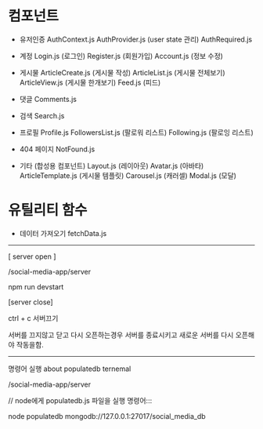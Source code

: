 # 컴포넌트 
- 유저인증
AuthContext.js
AuthProvider.js (user state 관리)
AuthRequired.js

- 계정
Login.js (로그인)
Register.js (회원가입)
Account.js (정보 수정)

- 게시물
ArticleCreate.js (게시물 작성)
ArticleList.js (게시물 전체보기)
ArticleView.js (게시물 한개보기)
Feed.js (피드)

- 댓글
Comments.js

- 검색
Search.js

- 프로필
Profile.js
FollowersList.js (팔로워 리스트)
Following.js (팔로잉 리스트)

- 404 페이지
NotFound.js

- 기타 (합성용 컴포넌트)
Layout.js (레이아웃)
Avatar.js (아바타)
ArticleTemplate.js (게시물 템플릿)
Carousel.js (캐러셀)
Modal.js (모달)

# 유틸리티 함수
- 데이터 가져오기
fetchData.js


------------------
[ server open ]

/social-media-app/server

npm run devstart

[server close]

ctrl + c 서버끄기

서버를 끄지않고 닫고 다시 오픈하는경우 
서버를 종료시키고 새로운 서버를 다시 오픈해야 작동을함. 





------------------

명령어 실행 about populatedb 
ternemal

/social-media-app/server

// node에게 populatedb.js 파일을 실행
명령어:::

node populatedb mongodb://127.0.0.1:27017/social_media_db

